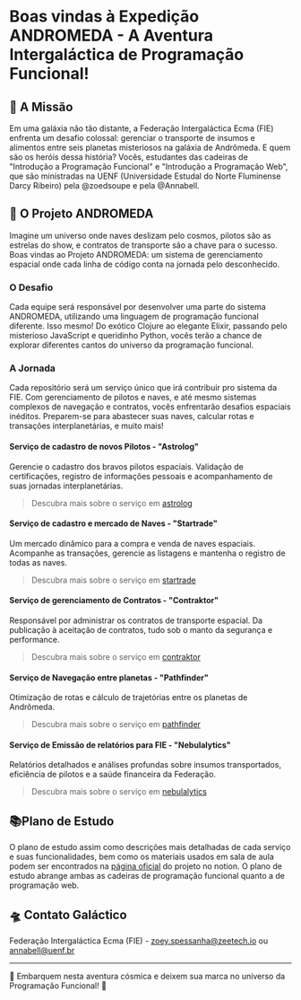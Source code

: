 # Boas vindas à Expedição ANDROMEDA - A Aventura Intergaláctica de Programação Funcional!

## 🚀 A Missão

Em uma galáxia não tão distante, a Federação Intergaláctica Ecma (FIE) enfrenta um desafio colossal: gerenciar o transporte de insumos e alimentos entre seis planetas misteriosos na galáxia de Andrômeda. E quem são os heróis dessa história? Vocês, estudantes das cadeiras de "Introdução a Programação Funcional" e "Introdução a Programação Web", que são ministradas na UENF (Universidade Estudal do Norte Fluminense Darcy Ribeiro) pela @zoedsoupe e pela @Annabell.

## 🌌 O Projeto ANDROMEDA

Imagine um universo onde naves deslizam pelo cosmos, pilotos são as estrelas do show, e contratos de transporte são a chave para o sucesso. Boas vindas ao Projeto ANDROMEDA: um sistema de gerenciamento espacial onde cada linha de código conta na jornada pelo desconhecido.

### O Desafio

Cada equipe será responsável por desenvolver uma parte do sistema ANDROMEDA, utilizando uma linguagem de programação funcional diferente. Isso mesmo! Do exótico Clojure ao elegante Elixir, passando pelo misterioso JavaScript e queridinho Python, vocês terão a chance de explorar diferentes cantos do universo da programação funcional.

### A Jornada

Cada repositório será um serviço único que irá contribuir pro sistema da FIE. Com gerenciamento de pilotos e naves, e até mesmo sistemas complexos de navegação e contratos, vocês enfrentarão desafios espaciais inéditos. Preparem-se para abastecer suas naves, calcular rotas e transações interplanetárias, e muito mais!

#### Serviço de cadastro de novos Pilotos - "Astrolog"

Gerencie o cadastro dos bravos pilotos espaciais. Validação de certificações, registro de informações pessoais e acompanhamento de suas jornadas interplanetárias.

> Descubra mais sobre o serviço em [astrolog](https://github.com/andromeda-fie/astrolog)

#### Serviço de cadastro e mercado de Naves - "Startrade"

Um mercado dinâmico para a compra e venda de naves espaciais. Acompanhe as transações, gerencie as listagens e mantenha o registro de todas as naves.

> Descubra mais sobre o serviço em [startrade](https://github.com/andromeda-fie/startrade)

#### Serviço de gerenciamento de Contratos - "Contraktor"

Responsável por administrar os contratos de transporte espacial. Da publicação à aceitação de contratos, tudo sob o manto da segurança e performance.

> Descubra mais sobre o serviço em [contraktor](https://github.com/andromeda-fie/contraktor)

#### Serviço de Navegação entre planetas - "Pathfinder"

Otimização de rotas e cálculo de trajetórias entre os planetas de Andrômeda.

> Descubra mais sobre o serviço em [pathfinder](https://github.com/andromeda-fie/pathfinder)

#### Serviço de Emissão de relatórios para FIE - "Nebulalytics"

Relatórios detalhados e análises profundas sobre insumos transportados, eficiência de pilotos e a saúde financeira da Federação.

> Descubra mais sobre o serviço em [nebulalytics](https://github.com/andromeda-fie/nebulalytics)

## 📚Plano de Estudo

O plano de estudo assim como descrições mais detalhadas de cada serviço e suas funcionalidades, bem como os materiais usados em sala de aula podem ser encontrados na [página oficial](https://zeetechio.notion.site/Introdu-o-a-Programa-o-Funcional-Plano-de-Estudo-47bd9e130b084794a2497ae4921ec33b?pvs=4) do projeto no notion. O plano de estudo abrange ambas as cadeiras de programação funcional quanto a de programação web.

## 🛸 Contato Galáctico

Federação Intergaláctica Ecma (FIE) - zoey.spessanha@zeetech.io ou annabell@uenf.br

---

🌟 Embarquem nesta aventura cósmica e deixem sua marca no universo da Programação Funcional! 🌟
